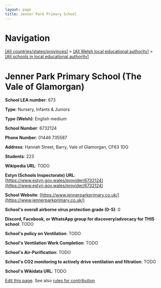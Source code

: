 ```yaml
---
layout: page
title: Jenner Park Primary School
---
```

# Navigation

[[All countries/states/provinces]](../../..) > [[All Welsh local educational authority]](../..) > [[All schools in local educational authority]](..)

# Jenner Park Primary School (The Vale of Glamorgan)

**School LEA number**: 673

**Type**: Nursery, Infants & Juniors

**Type (Welsh)**: English medium

**School Number**: 6732124

**Phone Number**: 01446 735587

**Address**: Hannah Street, Barry, Vale of Glamorgan, CF63 1DG

**Students**: 223

**Wikipedia URL**: TODO

**Estyn (Schools Inspectorate) URL**: [https://www.estyn.gov.wales/provider/6732124](https://www.estyn.gov.wales/provider/6732124)

**School Website**: [https://www.jennerparkprimary.co.uk/](https://www.jennerparkprimary.co.uk/)

**School's overall airborne virus protection grade (0-5)**: 0

**Discord, Facebook, or WhatsApp group for discovery/advocacy for THIS school**: TODO

**School's policy on Ventilation**: TODO

**School's Ventilation Work Completion**: TODO

**School's Air-Purification**: TODO

**School's CO2 monitoring to actively drive ventilation and filtration**: TODO

**School's Wikidata URL**: TODO




[Edit this page](https://github.com/VentilationProject/Wales/edit/prif/./The_Vale_of_Glamorgan/Jenner_Park_Primary_School.md). See also [rules for contribution](../../../contribution-rules/)
